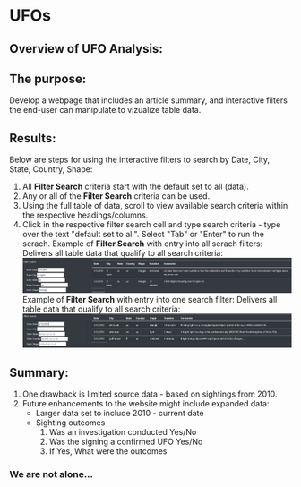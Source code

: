 # UFOs  
## Overview of UFO Analysis:  
## The purpose:  
Develop a webpage that includes an article summary, and interactive filters the end-user can manipulate to vizualize table data.  

## Results:  
Below are steps for using the interactive filters to search by Date, City, State, Country, Shape:  
1. All **Filter Search** criteria start with the default set to all (data).    
2. Any or all of the **Filter Search** criteria can be used.  
3. Using the full table of data, scroll to view available search criteria within the respective headings/columns.   
4. Click in the respective filter search cell and type search criteria - type over the text "default set to all". Select "Tab" or "Enter" to run the serach.
 Example of **Filter Search** with entry into all serach filters:
 Delivers all table data that qualify to all search criteria:
 ![](static/images/Steps_to_Search_All.png)
  Example of **Filter Search** with entry into one search filter:
  Delivers all table data that qualify to all search criteria:
  ![](static/images/Steps_to_Search_Any.png)

## Summary:
1.  One drawback is limited source data - based on sightings from 2010.  
2.  Future enhancements to the website might include expanded data:
    - Larger data set to include 2010 - current date
    - Sighting outcomes
      1.  Was an investigation conducted Yes/No
      2.  Was the signing a confirmed UFO Yes/No
      3.  If Yes, What were the outcomes
       
### We are not alone...  
